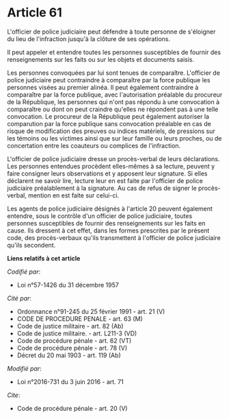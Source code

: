 # Article 61

L'officier de police judiciaire peut défendre à toute personne de s'éloigner du lieu de l'infraction jusqu'à la clôture de
ses opérations. 

Il peut appeler et entendre toutes les personnes susceptibles de fournir des renseignements sur les faits ou sur les objets
et documents saisis. 

Les personnes convoquées par lui sont tenues de comparaître. L'officier de police judiciaire peut contraindre à comparaître
par la force publique les personnes visées au premier alinéa. Il peut également contraindre à comparaître par la force
publique, avec l'autorisation préalable du procureur de la République, les personnes qui n'ont pas répondu à une convocation
à comparaître ou dont on peut craindre qu'elles ne répondent pas à une telle convocation. Le procureur de la République peut
également autoriser la comparution par la force publique sans convocation préalable en cas de risque de modification des
preuves ou indices matériels, de pressions sur les témoins ou les victimes ainsi que sur leur famille ou leurs proches, ou de
concertation entre les coauteurs ou complices de l'infraction.

L'officier de police judiciaire dresse un procès-verbal de leurs déclarations. Les personnes entendues procèdent elles-mêmes
à sa lecture, peuvent y faire consigner leurs observations et y apposent leur signature. Si elles déclarent ne savoir lire,
lecture leur en est faite par l'officier de police judiciaire préalablement à la signature. Au cas de refus de signer le
procès-verbal, mention en est faite sur celui-ci. 

Les agents de police judiciaire désignés à l'article 20 peuvent également entendre, sous le contrôle d'un officier de police
judiciaire, toutes personnes susceptibles de fournir des renseignements sur les faits en cause. Ils dressent à cet effet,
dans les formes prescrites par le présent code, des procès-verbaux qu'ils transmettent à l'officier de police judiciaire
qu'ils secondent.

**Liens relatifs à cet article**

_Codifié par_:

  - Loi n°57-1426 du 31 décembre 1957

_Cité par_:

  - Ordonnance n°91-245 du 25 février 1991 - art. 21 (V)
  - CODE DE PROCEDURE PENALE - art. 63 (M)
  - Code de justice militaire - art. 82 (Ab)
  - Code de justice militaire. - art. L211-3 (VD)
  - Code de procédure pénale - art. 62 (VT)
  - Code de procédure pénale - art. 78 (V)
  - Décret du 20 mai 1903 - art. 119 (Ab)

_Modifié par_:

  - Loi n°2016-731 du 3 juin 2016 - art. 71

_Cite_:

  - Code de procédure pénale - art. 20 (V)
